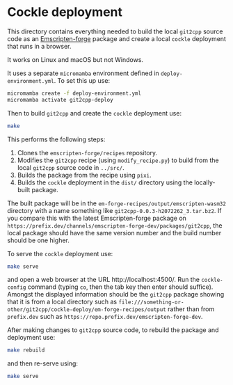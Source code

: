 # Cockle deployment

This directory contains everything needed to build the local `git2cpp` source code as an
[Emscripten-forge](https://emscripten-forge.org/) package and create a local `cockle` deployment
that runs in a browser.

It works on Linux and macOS but not Windows.

It uses a separate `micromamba` environment defined in `deploy-environment.yml`. To set this up use:
```bash
micromamba create -f deploy-environment.yml
micromamba activate git2cpp-deploy
```

Then to build `git2cpp` and create the `cockle` deployment use:
```bash
make
```

This performs the following steps:

  1. Clones the `emscripten-forge/recipes` repository.
  2. Modifies the `git2cpp` recipe (using `modify_recipe.py`) to build from the local `git2cpp` source code in `../src/`.
  3. Builds the package from the recipe using `pixi`.
  4. Builds the `cockle` deployment in the `dist/` directory using the locally-built package.

The built package will be in the `em-forge-recipes/output/emscripten-wasm32` directory with a name
something like `git2cpp-0.0.3-h2072262_3.tar.bz2`. If you compare this with the latest
Emscripten-forge package on `https://prefix.dev/channels/emscripten-forge-dev/packages/git2cpp`,
the local package should have the same version number and the build number should be one higher.

To serve the `cockle` deployment use:
```bash
make serve
```

and open a web browser at the URL http://localhost:4500/. Run the `cockle-config` command (typing
`co`, then the tab key then enter should suffice). Amongst the displayed information should be the
`git2cpp` package showing that it is from a local directory such as
`file:///something-or-other/git2cpp/cockle-deploy/em-forge-recipes/output` rather than from
`prefix.dev` such as `https://repo.prefix.dev/emscripten-forge-dev`.

After making changes to `git2cpp` source code, to rebuild the package and deployment use:
```bash
make rebuild
```
and then re-serve using:
```bash
make serve
```
